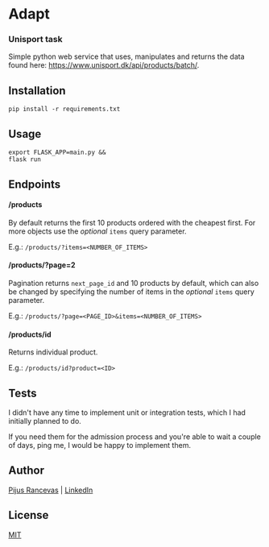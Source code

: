 # Adapt
### Unisport task

Simple python web service that uses, manipulates and returns the data found here: https://www.unisport.dk/api/products/batch/.

## Installation

```
pip install -r requirements.txt
```

## Usage

```
export FLASK_APP=main.py &&
flask run
```

## Endpoints

#### /products

By default returns the first 10 products ordered with the cheapest first.
For more objects use the *optional* `items` query parameter.

E.g.:
`/products/?items=<NUMBER_OF_ITEMS>`

#### /products/?page=2

Pagination returns `next_page_id` and 10 products by default, which can also be changed by specifying the number of items in the *optional* `items` query parameter.

E.g.:
`/products/?page=<PAGE_ID>&items=<NUMBER_OF_ITEMS>`

#### /products/id

Returns individual product.

E.g.:
`/products/id?product=<ID>`

## Tests

I didn't have any time to implement unit or integration tests, which I had initially planned to do.

If you need them for the admission process and you're able to wait a couple of days, ping me, I would be happy to implement them.

## Author
[Pijus Rancevas](https://github.com/pijus-r) | [LinkedIn](https://www.linkedin.com/in/pijus-rancevas/) 


## License
[MIT](https://choosealicense.com/licenses/mit/)